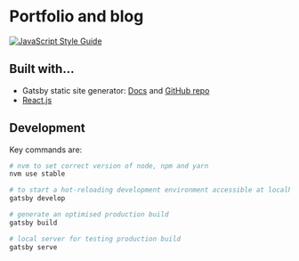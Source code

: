 # Portfolio and blog

[![JavaScript Style Guide](https://img.shields.io/badge/code_style-standard-brightgreen.svg)](https://standardjs.com)

## Built with...

- Gatsby static site generator: [Docs](https://www.gatsbyjs.org/) and [GitHub repo](https://github.com/gatsbyjs/gatsby)
- [React.js](https://facebook.github.io/react/)

## Development

Key commands are:

```bash
# nvm to set correct version of node, npm and yarn
nvm use stable

# to start a hot-reloading development environment accessible at localhost:8000
gatsby develop

# generate an optimised production build
gatsby build

# local server for testing production build
gatsby serve
```
